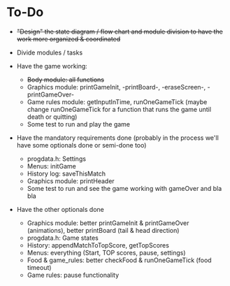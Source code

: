 # To-Do

* ~~"Design" the state diagram / flow chart and module division to have the work more organized & coordinated~~
* Divide modules / tasks

* Have the game working:
    * ~~Body module: all functions~~
    * Graphics module: printGameInit, -printBoard-, -eraseScreen-, -printGameOver-
    * Game rules module: getInputInTime, runOneGameTick
    (maybe change runOneGameTick for a function that runs the game until death or quitting)
    * Some test to run and play the game
* Have the mandatory requirements done (probably in the process we'll have some optionals done or semi-done too)
    * progdata.h: Settings
    * Menus: initGame
    * History log: saveThisMatch
    * Graphics module: printHeader
    * Some test to run and see the game working with gameOver and bla bla
* Have the other optionals done
    * Graphics module: better printGameInit & printGameOver (animations), better printBoard (tail & head direction)
    * progdata.h: Game states
    * History: appendMatchToTopScore, getTopScores
    * Menus: everything (Start, TOP scores, pause, settings)
    * Food & game_rules: better checkFood & runOneGameTick (food timeout)
    * Game rules: pause functionality